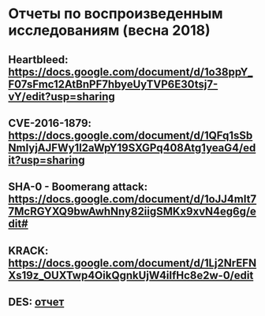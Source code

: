 # Отчеты по воспроизведенным исследованиям (весна 2018)

Heartbleed: https://docs.google.com/document/d/1o38ppY_F07sFmc12AtBnPF7hbyeUyTVP6E30tsj7-vY/edit?usp=sharing
-------
CVE-2016-1879: https://docs.google.com/document/d/1QFq1sSbNmIyjAJFWy1l2aWpY19SXGPq408Atg1yeaG4/edit?usp=sharing
----------
SHA-0 - Boomerang attack: https://docs.google.com/document/d/1oJJ4mIt77McRGYXQ9bwAwhNny82iigSMKx9xvN4eg6g/edit#
---------
KRACK: https://docs.google.com/document/d/1Lj2NrEFNXs19z_OUXTwp4OikQgnkUjW4iIfHc8e2w-0/edit
--------
DES: [отчет](https://docs.google.com/document/d/1kml8NTA0UWL8HVXbIcs8ivPMynBcBQmyPC1YUS9qflY/)
--------
